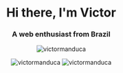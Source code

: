 <h1 align="center">Hi there, I'm Victor</h1>
<h3 align="center">A web enthusiast from Brazil</h3>

<p align="center"> 
  <img 
       src="https://komarev.com/ghpvc/?username=victormanduca&label=Profile%20views&color=0e75b6&style=flat" 
       alt="victormanduca" /> 
</p>

<p align="center" >
  <img 
       src="https://github-readme-stats.vercel.app/api/top-langs?username=victormanduca&show_icons=true&locale=en&layout=compact" 
       alt="victormanduca" />
    <img 
       src="https://github-readme-stats.vercel.app/api?username=victormanduca&show_icons=true&locale=en" 
       alt="victormanduca" />
</p>
